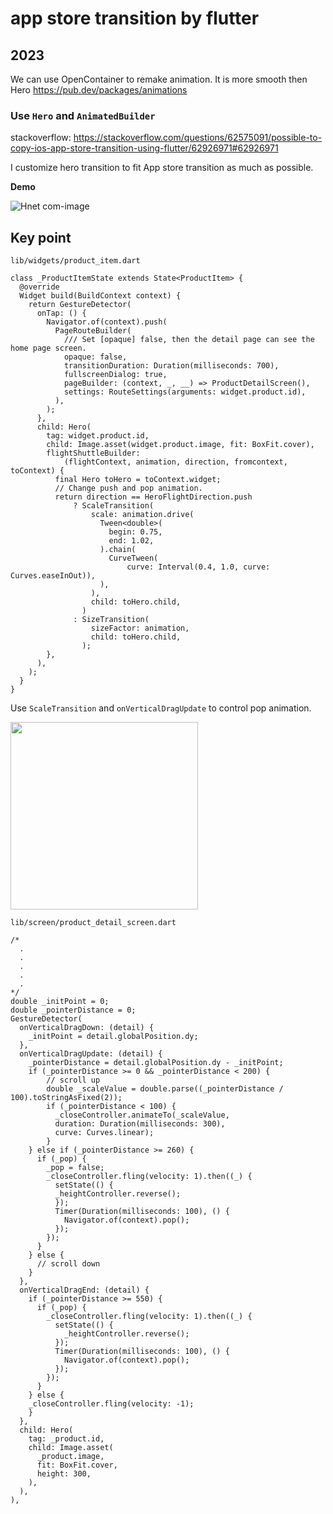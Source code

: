# app store transition by flutter

## 2023

We can use OpenContainer to remake animation.
It is more smooth then Hero
https://pub.dev/packages/animations


### Use ``Hero`` and ``AnimatedBuilder`` 

stackoverflow: https://stackoverflow.com/questions/62575091/possible-to-copy-ios-app-store-transition-using-flutter/62926971#62926971

I customize hero transition to fit App store transition as much as possible. 

**Demo**

![Hnet com-image](https://user-images.githubusercontent.com/18310281/87765427-607a8a00-c84a-11ea-9718-95883c853e02.gif)



## Key point




`lib/widgets/product_item.dart`
```
class _ProductItemState extends State<ProductItem> {
  @override
  Widget build(BuildContext context) {
    return GestureDetector(
      onTap: () {
        Navigator.of(context).push(
          PageRouteBuilder(
            /// Set [opaque] false, then the detail page can see the home page screen.
            opaque: false,
            transitionDuration: Duration(milliseconds: 700),
            fullscreenDialog: true,
            pageBuilder: (context, _, __) => ProductDetailScreen(),
            settings: RouteSettings(arguments: widget.product.id),
          ),
        );
      },
      child: Hero(
        tag: widget.product.id,
        child: Image.asset(widget.product.image, fit: BoxFit.cover),
        flightShuttleBuilder:
            (flightContext, animation, direction, fromcontext, toContext) {
          final Hero toHero = toContext.widget;
          // Change push and pop animation.
          return direction == HeroFlightDirection.push
              ? ScaleTransition(
                  scale: animation.drive(
                    Tween<double>(
                      begin: 0.75,
                      end: 1.02,
                    ).chain(
                      CurveTween(
                          curve: Interval(0.4, 1.0, curve: Curves.easeInOut)),
                    ),
                  ),
                  child: toHero.child,
                )
              : SizeTransition(
                  sizeFactor: animation,
                  child: toHero.child,
                );
        },
      ),
    );
  }
}
```


Use ``ScaleTransition`` and  ``onVerticalDragUpdate`` to control pop animation.




<img src="https://user-images.githubusercontent.com/18310281/87618224-ed8ae980-c74b-11ea-886c-19927612dab7.PNG" alt="" width="300" >



``lib/screen/product_detail_screen.dart``
```
/*
  .
  .
  .
  .
  .
*/
double _initPoint = 0;
double _pointerDistance = 0;
GestureDetector(
  onVerticalDragDown: (detail) {
    _initPoint = detail.globalPosition.dy;
  },
  onVerticalDragUpdate: (detail) {
    _pointerDistance = detail.globalPosition.dy - _initPoint;
    if (_pointerDistance >= 0 && _pointerDistance < 200) {
        // scroll up
        double _scaleValue = double.parse((_pointerDistance / 100).toStringAsFixed(2));
        if (_pointerDistance < 100) {
          _closeController.animateTo(_scaleValue,
          duration: Duration(milliseconds: 300),
          curve: Curves.linear);
        }
    } else if (_pointerDistance >= 260) {
      if (_pop) {
        _pop = false;
        _closeController.fling(velocity: 1).then((_) {
          setState(() {
          _heightController.reverse();
          });
          Timer(Duration(milliseconds: 100), () {
            Navigator.of(context).pop();
          });
        });
      }
    } else {
      // scroll down
    }
  },
  onVerticalDragEnd: (detail) {
    if (_pointerDistance >= 550) {
      if (_pop) {
        _closeController.fling(velocity: 1).then((_) {
          setState(() {
            _heightController.reverse();
          });
          Timer(Duration(milliseconds: 100), () {
            Navigator.of(context).pop();
          });
        });
      }
    } else {
    _closeController.fling(velocity: -1);
    }
  },
  child: Hero(
    tag: _product.id,
    child: Image.asset(
      _product.image,
      fit: BoxFit.cover,
      height: 300,
    ),
  ),
),

```
